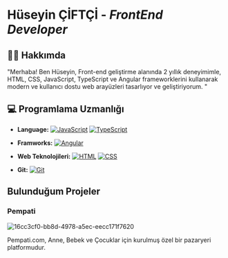 # Hüseyin ÇİFTÇİ - *FrontEnd Developer*
## 👨‍💻 Hakkımda

"Merhaba! Ben Hüseyin, Front-end geliştirme alanında 2 yıllık deneyimimle, HTML, CSS, JavaScript, TypeScript ve Angular frameworklerini kullanarak modern ve kullanıcı dostu web arayüzleri tasarlıyor ve geliştiriyorum. "

## 💻 Programlama Uzmanlığı

- **Language:** 
  [![JavaScript](https://img.shields.io/badge/JavaScript-F7DF1E?style=flat-square&logo=javascript&logoColor=black)](https://developer.mozilla.org/en-US/docs/Web/JavaScript)
  [![TypeScript](https://img.shields.io/badge/TypeScript-007ACC?style=flat-square&logo=typescript&logoColor=white)](https://www.typescriptlang.org/)
  
- **Framworks:** 
  [![Angular](https://img.shields.io/badge/Angular-DD0031?style=flat-square&logo=angular&logoColor=white)](https://angular.io/)
  
- **Web Teknolojileri:** 
  [![HTML](https://img.shields.io/badge/HTML5-E34F26?style=flat-square&logo=html5&logoColor=white)](https://developer.mozilla.org/en-US/docs/Web/HTML)
  [![CSS](https://img.shields.io/badge/CSS3-1572B6?style=flat-square&logo=css3&logoColor=white)](https://developer.mozilla.org/en-US/docs/Web/CSS)

- **Git:** 
  [![Git](https://img.shields.io/badge/Git-F05032?style=flat-square&logo=git&logoColor=white)](https://git-scm.com/)
  
## Bulunduğum Projeler

### Pempati 
![16cc3cf0-bb8d-4978-a5ec-eecc171f7620](https://github.com/huseyinciftci/huseyinciftci/assets/103926942/087d76b6-895b-49fc-bdd2-86a4e02f9942)

Pempati.com, Anne, Bebek ve Çocuklar için kurulmuş özel bir pazaryeri platformudur. 
